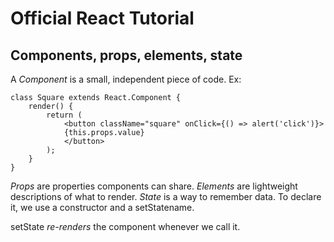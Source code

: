# Official React Tutorial

## Components, props, elements, state

A *Component* is a small, independent piece of code.
    Ex:

    class Square extends React.Component {
        render() {
            return (
                <button className="square" onClick={() => alert('click')}>
                {this.props.value}
                </button>
            );
        }
    }

*Props* are properties components can share.
*Elements* are lightweight descriptions of what to render.
*State* is a way to remember data. To declare it, we use a constructor and a setStatename.

setState *re-renders* the component whenever we call it.